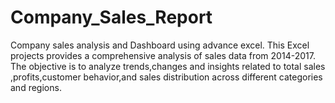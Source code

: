 # Company_Sales_Report
Company sales analysis and Dashboard using advance excel.
This Excel projects provides a comprehensive analysis of sales data from 2014-2017.
The objective is to analyze trends,changes and insights related to total sales ,profits,customer behavior,and sales distribution across different categories and regions.
